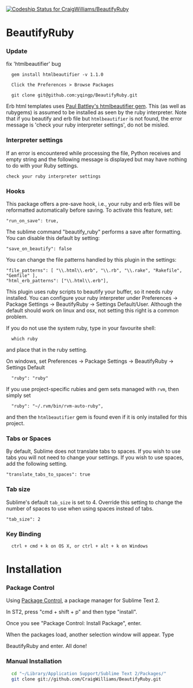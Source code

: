 [ ![Codeship Status for CraigWilliams/BeautifyRuby](https://www.codeship.io/projects/09898c30-f89d-0130-ede5-7a7e050a0c1a/status)](https://www.codeship.io/projects/6700)

# BeautifyRuby

### Update
fix 'htmlbeautifier' bug
```
  gem install htmlbeautifier -v 1.1.0

  Click the Preferences > Browse Packages

  git clone git@github.com:yqingp/BeautifyRuby.git
```


Erb html templates uses [Paul Battley's htmlbeautifier gem](https://github.com/threedaymonk/htmlbeautifier). This (as well as rubygems) is assumed to be installed as seen by the ruby interpreter. Note that if you beautify and erb file but `htmlbeautifier` is not found, the error message is 'check your ruby interpreter settings', do not be misled.

### Interpreter settings

If an error is encountered while processing the file, Python receives and empty string and the following message is displayed but may have nothing to do with your Ruby settings.

```
check your ruby interpreter settings
```

### Hooks

This package offers a pre-save hook, i.e., your ruby and erb files will be reformatted automatically before saving. To activate this feature, set:

    "run_on_save": true,

The sublime command "beautify_ruby" performs a save after formatting. You can disable this default by setting:

    "save_on_beautify": false

You can change the file patterns handled by this plugin in the settings:

    "file_patterns": [ "\\.html\\.erb", "\\.rb", "\\.rake", "Rakefile", "Gemfile" ],
    "html_erb_patterns": ["\\.html\\.erb"],

This plugin uses ruby scripts to beautify your buffer, so it needs ruby installed. You can configure your ruby interpreter under Preferences -> Package Settings -> BeautifyRuby -> Settings Default/User. Although the default should work on linux and osx, not setting this right is a common problem.

If you do not use the system ruby, type in your favourite shell:

```
  which ruby
```

and place that in the ruby setting.

On windows, set Preferences -> Package Settings -> BeautifyRuby -> Settings Default

```
  "ruby": "ruby"
```

If you use project-specific rubies and gem sets managed with `rvm`, then simply set

      "ruby": "~/.rvm/bin/rvm-auto-ruby",

and then the `htmlbeautifier` gem is found even if it is only installed for this project.

### Tabs or Spaces

By default, Sublime does not translate tabs to spaces. If you wish to use tabs you will not need to change your settings. If you wish to use spaces, add the following setting.

```
"translate_tabs_to_spaces": true
```

### Tab size

Sublime's default `tab_size` is set to 4. Override this setting to change the number of spaces to use when using spaces instead of tabs.

```
"tab_size": 2
```

### Key Binding

```
  ctrl + cmd + k on OS X, or ctrl + alt + k on Windows
```

# Installation

### Package Control
Using [Package Control](http://wbond.net/sublime_packages/package_control), a
package manager for Sublime Text 2.

In ST2, press "cmd + shift + p" and then type "install".

Once you see "Package Control: Install Package", enter.

When the packages load, another selection window will appear. Type

BeautifyRuby and enter. All done!

### Manual Installation

```bash
  cd "~/Library/Application Support/Sublime Text 2/Packages/"
  git clone git://github.com/CraigWilliams/BeautifyRuby.git
```
